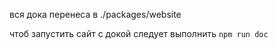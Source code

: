 вся дока перенеса в ./packages/website

чтоб запустить сайт с докой следует выполнить `npm run doc`


